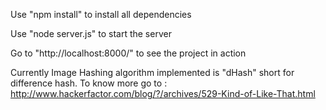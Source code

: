 Use "npm install" to install all dependencies

Use "node server.js" to start the server 

Go to "http://localhost:8000/" to see the project in action


Currently Image Hashing algorithm implemented is "dHash" short for difference hash.
To know more go to :
http://www.hackerfactor.com/blog/?/archives/529-Kind-of-Like-That.html



 

